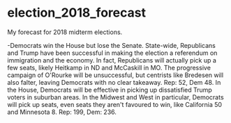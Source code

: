 # election_2018_forecast

My forecast for 2018 midterm elections. 

-Democrats win the House but lose the Senate. 
State-wide, Republicans and Trump have been successful in making the election a referendum on immigration and the economy. In fact, Republicans will actually pick up a few seats, likely Heitkamp in ND and McCaskill in MO. The progressive campaign of O'Rourke will be unsuccessful, but centrists like Bredesen will also falter, leaving Democrats with no clear takeaway. Rep: 52, Dem 48.
In the House, Democrats will be effective in picking up dissatisfied Trump voters in suburban areas. In the Midwest and West in particular, Democrats will pick up seats, even seats they aren't favoured to win, like California 50 and Minnesota 8. Rep: 199, Dem: 236. 
